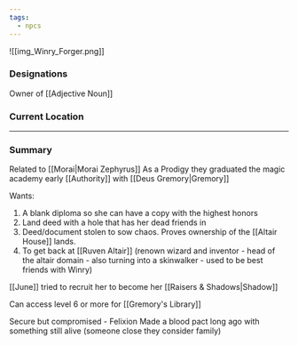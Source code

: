 ```yaml
---
tags:
  - npcs
---
```

![[img_Winry_Forger.png]]

### Designations
Owner of [[Adjective Noun]]

### Current Location


___
### Summary
Related to [[Morai|Morai Zephyrus]]
As a Prodigy they graduated the magic academy early 
[[Authority]] with [[Deus Gremory|Gremory]]

Wants:
1. A blank diploma so she can have a copy with the highest honors 
2. Land deed with a hole that has her dead friends in
3. Deed/document stolen to sow chaos. Proves ownership of the [[Altair House]] lands.
4. To get back at [[Ruven Altair]] (renown wizard and inventor - head of the altair domain - also turning into a skinwalker - used to be best friends with Winry)

[[June]] tried to recruit her to become her [[Raisers & Shadows|Shadow]]

Can access level 6 or more for [[Gremory's Library]]


Secure but compromised - Felixion
Made a blood pact long ago with something still alive (someone close they consider family)